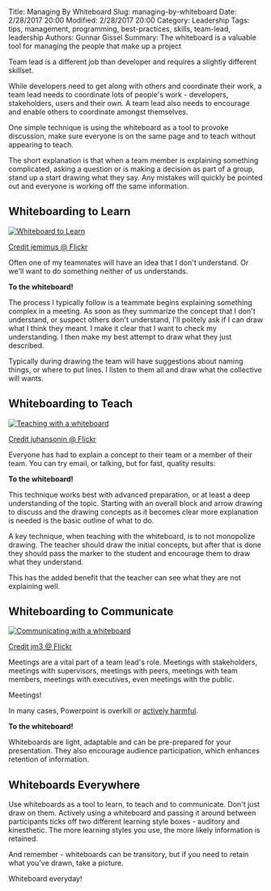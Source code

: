 ﻿Title: Managing By Whiteboard
Slug: managing-by-whiteboard
Date: 2/28/2017 20:00
Modified: 2/28/2017 20:00
Category: Leadership
Tags: tips, management, programming, best-practices, skills, team-lead, leadership
Authors: Gunnar Gissel
Summary: The whiteboard is a valuable tool for managing the people that make up a project


Team lead is a different job than developer and requires a slightly different skillset.


While developers need to get along with others and coordinate their work, a team lead needs to coordinate lots of people's work - developers, stakeholders, users and their own.  A team lead also needs to encourage and enable others to coordinate amongst themselves.


One simple technique is using the whiteboard as a tool to provoke discussion, make sure everyone is on the same page and to teach without appearing to teach.


The short explanation is that when a team member is explaining something complicated, asking a question or is making a decision as part of a group, stand up a start drawing what they say.  Any mistakes will quickly be pointed out and everyone is working off the same information.


Whiteboarding to Learn
-------------------------------

<a href="https://www.flickr.com/photos/jemimus/"><img src="http://i.imgur.com/DN7XvB0m.jpg" title="Whiteboard to Learn" /></a>

[Credit jemimus @ Flickr](https://www.flickr.com/photos/jemimus/)


Often one of my teammates will have an idea that I don't understand.  Or we'll want to do something neither of us understands.


__To the whiteboard!__


The process I typically follow is a teammate begins explaining something complex in a meeting.  As soon as they summarize the concept that I don't understand, or suspect others don't understand, I'll politely ask if I can draw what I think they meant.  I make it clear that I want to check my understanding.  I then make my best attempt to draw what they just described.


Typically during drawing the team will have suggestions about naming things, or where to put lines.  I listen to them all and draw what the collective will wants.


Whiteboarding to Teach
--------------------------------

<a href="https://www.flickr.com/photos/juhansonin/"><img src="http://i.imgur.com/lebOsZJm.jpg" title="Teaching with a whiteboard" alt="Teaching with a whiteboard" /></a>

[Credit juhansonin @ Flickr](https://www.flickr.com/photos/juhansonin/)

Everyone has had to explain a concept to their team or a member of their team.  You can try email, or talking, but for fast, quality results:


__To the whiteboard!__


This technique works best with advanced preparation, or at least a deep understanding of the topic.  Starting with an overall block and arrow drawing to discuss and the drawing concepts as it becomes clear more explanation is needed is the basic outline of what to do.


A key technique, when teaching with the whiteboard, is to not monopolize drawing.  The teacher should draw the initial concepts, but after that is done they should pass the marker to the student and encourage them to draw what they understand.


This has the added benefit that the teacher can see what they are not explaining well.


Whiteboarding to Communicate
----------------------------------------

<a href="https://www.flickr.com/photos/jm3/"><img src="http://i.imgur.com/wYlHh63m.jpg" title="Communicating with a whiteboard" alt="Communicating with a whiteboard"/></a>

[Credit jm3 @ Flickr](https://www.flickr.com/photos/jm3/)


Meetings are a vital part of a team lead's role.  Meetings with stakeholders, meetings with supervisors, meetings with peers, meetings with team members, meetings with executives, even meetings with the public.


Meetings!


In many cases, Powerpoint is overkill or [actively harmful](https://www.edwardtufte.com/tufte/powerpoint).  


__To the whiteboard!__


Whiteboards are light, adaptable and can be pre-prepared for your presentation.  They also encourage audience participation, which enhances retention of information.


Whiteboards Everywhere
-------------------------------


Use whiteboards as a tool to learn, to teach and to communicate.  Don't just draw on them.  Actively using a whiteboard and passing it around between participants ticks off two different learning style boxes - auditory and kinesthetic.  The more learning styles you use, the more likely information is retained.


And remember - whiteboards can be transitory, but if you need to retain what you've drawn, take a picture.


Whiteboard everyday!